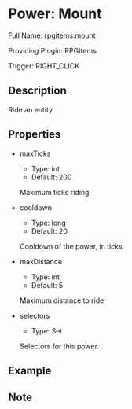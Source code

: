# Power: Mount

Full Name: rpgitems:mount

Providing Plugin: RPGItems

Trigger: RIGHT_CLICK

<!-- beginCustomHeader -->
<!-- endCustomHeader -->

## Description

Ride an entity
<!-- beginCustomDescription -->
<!-- endCustomDescription -->

## Properties

* maxTicks

  * Type: int
  * Default: 200

  Maximum ticks riding

* cooldown

  * Type: long
  * Default: 20

  Cooldown of the power, in ticks.

* maxDistance

  * Type: int
  * Default: 5

  Maximum distance to ride

* selectors

  * Type: Set<String>

  Selectors for this power.


<!-- beginCustomProperties -->
<!-- endCustomProperties -->

## Example

<!-- beginCustomExample -->
<!-- endCustomExample -->

## Note

<!-- beginCustomNote -->
<!-- endCustomNote -->